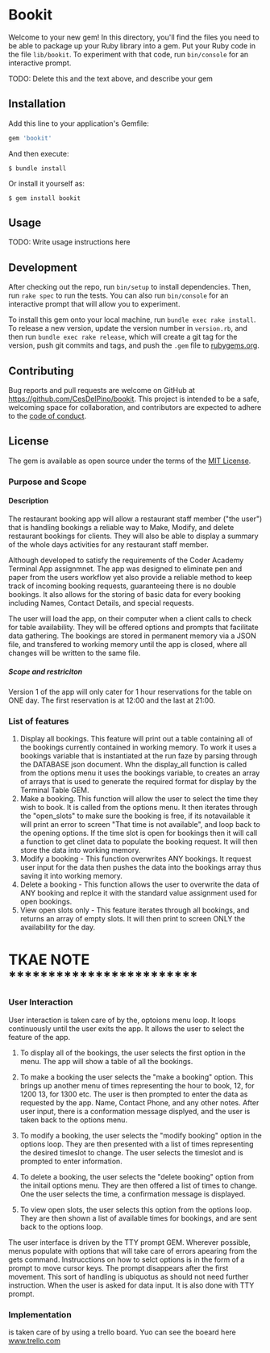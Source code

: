 # Bookit

Welcome to your new gem! In this directory, you'll find the files you need to be able to package up your Ruby library into a gem. Put your Ruby code in the file `lib/bookit`. To experiment with that code, run `bin/console` for an interactive prompt.

TODO: Delete this and the text above, and describe your gem

## Installation

Add this line to your application's Gemfile:

```ruby
gem 'bookit'
```

And then execute:

    $ bundle install

Or install it yourself as:

    $ gem install bookit

## Usage

TODO: Write usage instructions here


## Development

After checking out the repo, run `bin/setup` to install dependencies. Then, run `rake spec` to run the tests. You can also run `bin/console` for an interactive prompt that will allow you to experiment.

To install this gem onto your local machine, run `bundle exec rake install`. To release a new version, update the version number in `version.rb`, and then run `bundle exec rake release`, which will create a git tag for the version, push git commits and tags, and push the `.gem` file to [rubygems.org](https://rubygems.org).

## Contributing

Bug reports and pull requests are welcome on GitHub at https://github.com/CesDelPino/bookit. This project is intended to be a safe, welcoming space for collaboration, and contributors are expected to adhere to the [code of conduct](https://github.com/[USERNAME]/bookit/blob/master/CODE_OF_CONDUCT.md).


## License

The gem is available as open source under the terms of the [MIT License](https://opensource.org/licenses/MIT).


### Purpose and Scope
#### Description
The restaurant booking app will allow a restaurant staff member ("the user") that is handling bookings a reliable way to Make, Modify, and delete restaurant bookings for clients. They will also be able to display a summary of the whole days activities for any restaurant staff member.

Although developed to satisfy the requirements of the Coder Academy Terminal App assignmnet. The app was designed to eliminate pen and paper from the users workflow yet also provide a reliable method to keep track of incoming booking requests, guaranteeing there is no double bookings. It also allows for the storing of basic data for every booking including Names, Contact Details, and special requests.

The user will load the app, on their computer when a client calls to check for table availability. They will be offered options and prompts that facilitate data gathering. The bookings are stored in permanent memory via a JSON file, and transfered to working memory until the app is closed, where all changes will be written to the same file.

##### Scope and restriciton
Version 1 of the app will only cater for 1 hour reservations for the table on ONE day. The first reservation is at 12:00 and the last at 21:00. 

### List of features

1. Display all bookings. This feature will print out a table containing all of the bookings currently contained in working memory. To work it uses a bookings variable that is instantiated at the run faze by parsing through the DATABASE json document. Whn the display_all function is called from the options menu it uses the bookings variable, to creates an array of arrays that is used to generate the required format for display by the Terminal Table GEM.
2. Make a booking. This function will allow the user to select the time they wish to book. It is called from the options menu. It then iterates through the "open_slots" to make sure the booking is free, if its notavailable it will print an error to screen "That time is not available", and loop back to the opening options. If the time slot is open for bookings then it will call a function to get clinet data to populate the booking request. It will then store the data into working memory.
3. Modify a booking - This function overwrites ANY bookings. It request user input for the data then pushes the data into the bookings array thus saving it into working memory.
4. Delete a booking -  This function allows the user to overwrite the data of ANY booking and replce it with the standard value assignment used for open bookings. 
5. View open slots only - This feature iterates through all bookings, and returns an array of empty slots. It will then print to screen ONLY the availability for the day.


# TKAE NOTE ************************
### User Interaction

User interaction is taken care of by the, optoions menu loop. It loops continuously until the user exits the app. It allows the user to select the feature of the app.

1. To display all of the bookings, the user selects the first option in the menu. The app will show a table of all the bookings.

2. To make a booking the user selects the "make a booking" option. This brings up another menu of times representing the hour to book, 12, for 1200 13, for 1300 etc. The user is then prompted to enter the data as requested by the app. Name, Contact Phone, and any other notes. After user input, there is a conformation message displyed, and the user is taken back to the options menu.

3. To modify a booking, the user selects the "modify booking" option in the options loop. They are then presented with a list of times representing the desired timeslot to change. The user selects the timeslot and is prompted to enter information.

4. To delete a booking, the user selects the "delete booking" option from the initail options menu. They are then offered a list of times to change. One the user selects the time, a confirmation message is displayed.

5. To view open slots, the user selects this option from the options loop. They are then shown a list of available times for bookings, and are sent back to the options loop.

The user interface is driven by the TTY prompt GEM. Wherever possible, menus populate with options that will take care of errors apearing from the gets command. Instrucctions on how to selct options is in the form of a prompt to move cursor keys. The prompt disappears after the first movement. This sort of handling is ubiquotus as should not need further instruction. When the user is asked for data input. It is also done with TTY prompt.

### Implementation 

is taken care of by using a trello board. Yuo can see the boeard here
www.trello.com